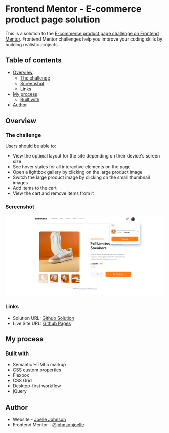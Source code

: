 # Frontend Mentor - E-commerce product page solution

This is a solution to the [E-commerce product page challenge on Frontend Mentor](https://www.frontendmentor.io/challenges/ecommerce-product-page-UPsZ9MJp6). Frontend Mentor challenges help you improve your coding skills by building realistic projects.

## Table of contents

- [Overview](#overview)
  - [The challenge](#the-challenge)
  - [Screenshot](#screenshot)
  - [Links](#links)
- [My process](#my-process)
  - [Built with](#built-with)
- [Author](#author)

## Overview

### The challenge

Users should be able to:

- View the optimal layout for the site depending on their device's screen size
- See hover states for all interactive elements on the page
- Open a lightbox gallery by clicking on the large product image
- Switch the large product image by clicking on the small thumbnail images
- Add items to the cart
- View the cart and remove items from it

### Screenshot

![Screenshot](./screenshot.png)

### Links

- Solution URL: [Github Solution](https://github.com/johnsonjoelle/FEM-ecommerce-product-page)
- Live Site URL: [Github Pages](https://johnsonjoelle.github.io/FEM-ecommerce-product-page/)

## My process

### Built with

- Semantic HTML5 markup
- CSS custom properties
- Flexbox
- CSS Grid
- Desktop-first workflow
- jQuery

## Author

- Website - [Joelle Johnson](https://joellejohnson.com)
- Frontend Mentor - [@johnsonjoelle](https://www.frontendmentor.io/profile/johnsonjoelle)

